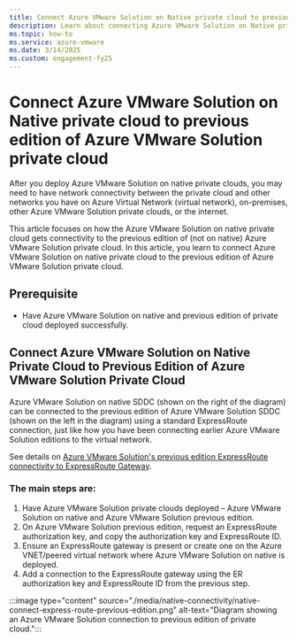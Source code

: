 ```yaml
---
title: Connect Azure VMware Solution on Native private cloud to previous edition of Azure VMware Solution private cloud
description: Learn about connecting Azure VMware Solution on Native private cloud to previous edition of Azure VMware Solution private cloud.
ms.topic: how-to
ms.service: azure-vmware
ms.date: 3/14/2025
ms.custom: engagement-fy25
---
```


# Connect Azure VMware Solution on Native private cloud to previous edition of Azure VMware Solution private cloud

After you deploy Azure VMware Solution on native private clouds, you may need to have network connectivity between the private cloud and other networks you have on Azure Virtual Network (virtual network), on-premises, other Azure VMware Solution private clouds, or the internet.  

This article focuses on how the Azure VMware Solution on native private cloud gets connectivity to the previous edition of (not on native) Azure VMware Solution private cloud. In this article, you learn to connect Azure VMware Solution on native private cloud to the previous edition of Azure VMware Solution private cloud.


## Prerequisite
- Have Azure VMware Solution on native and previous edition of private cloud deployed successfully.

## Connect Azure VMware Solution on Native Private Cloud to Previous Edition of Azure VMware Solution Private Cloud

Azure VMware Solution on native SDDC (shown on the right of the diagram) can be connected to the previous edition of Azure VMware Solution SDDC (shown on the left in the diagram) using a standard ExpressRoute connection, just like how you have been connecting earlier Azure VMware Solution editions to the virtual network.

See details on [Azure VMware Solution's previous edition ExpressRoute connectivity to ExpressRoute Gateway](/azure/azure-vmware/deploy-azure-vmware-solution?tabs=azure-portal#connect-to-azure-virtual-network-with-expressroute).

### The main steps are:
1. Have Azure VMware Solution private clouds deployed – Azure VMware Solution on native and Azure VMware Solution previous edition.
2. On Azure VMware Solution previous edition, request an ExpressRoute authorization key, and copy the authorization key and ExpressRoute ID.
3. Ensure an ExpressRoute gateway is present or create one on the Azure VNET/peered virtual network where Azure VMware Solution on native is deployed.
4. Add a connection to the ExpressRoute gateway using the ER authorization key and ExpressRoute ID from the previous step.

:::image type="content" source="./media/native-connectivity/native-connect-express-route-previous-edition.png" alt-text="Diagram showing an Azure VMware Solution connection to previous edition of private cloud."::: 
